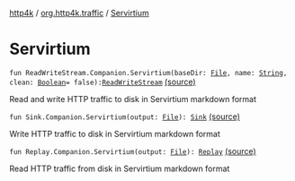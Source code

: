 [http4k](../index.md) / [org.http4k.traffic](index.md) / [Servirtium](./-servirtium.md)

# Servirtium

`fun ReadWriteStream.Companion.Servirtium(baseDir: `[`File`](https://docs.oracle.com/javase/9/docs/api/java/io/File.html)`, name: `[`String`](https://kotlinlang.org/api/latest/jvm/stdlib/kotlin/-string/index.html)`, clean: `[`Boolean`](https://kotlinlang.org/api/latest/jvm/stdlib/kotlin/-boolean/index.html)` = false): `[`ReadWriteStream`](-read-write-stream/index.md) [(source)](https://github.com/http4k/http4k/blob/master/http4k-incubator/src/main/kotlin/org/http4k/traffic/servirtium.kt#L16)

Read and write HTTP traffic to disk in Servirtium markdown format

`fun Sink.Companion.Servirtium(output: `[`File`](https://docs.oracle.com/javase/9/docs/api/java/io/File.html)`): `[`Sink`](-sink/index.md) [(source)](https://github.com/http4k/http4k/blob/master/http4k-incubator/src/main/kotlin/org/http4k/traffic/servirtium.kt#L24)

Write HTTP traffic to disk in Servirtium markdown format

`fun Replay.Companion.Servirtium(output: `[`File`](https://docs.oracle.com/javase/9/docs/api/java/io/File.html)`): `[`Replay`](-replay/index.md) [(source)](https://github.com/http4k/http4k/blob/master/http4k-incubator/src/main/kotlin/org/http4k/traffic/servirtium.kt#L54)

Read HTTP traffic from disk in Servirtium markdown format

